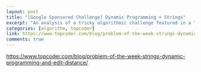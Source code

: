 ```yaml
---
layout: post
title: "[Google Sponsored Challenge] Dynamic Programming + Strings"
excerpt: "An analysis of a tricky algorithmic challenge featured in a Topcoder contest sponsored by <b>Google</b>, on DP and Strings."
categories: [algorithm, topcoder]
link: https://www.topcoder.com/blog/problem-of-the-week-strings-dynamic-programming-and-edit-distance/
comments: true
---
```


<a href="https://www.topcoder.com/blog/problem-of-the-week-strings-dynamic-programming-and-edit-distance/" target="_blank">https://www.topcoder.com/blog/problem-of-the-week-strings-dynamic-programming-and-edit-distance/</a>